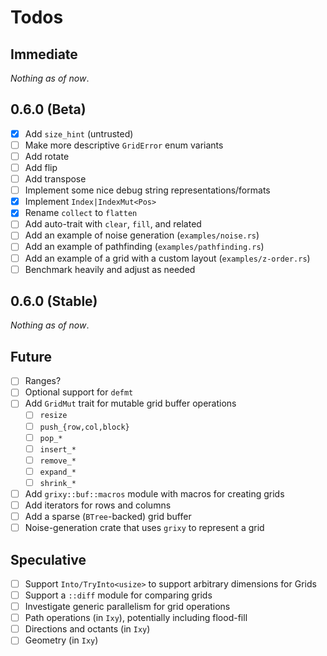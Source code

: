 # Todos

## Immediate

_Nothing as of now_.

## 0.6.0 (Beta)

- [x] Add `size_hint` (untrusted)
- [ ] Make more descriptive `GridError` enum variants
- [ ] Add rotate
- [ ] Add flip
- [ ] Add transpose
- [ ] Implement some nice debug string representations/formats
- [x] Implement `Index|IndexMut<Pos>`
- [x] Rename `collect` to `flatten`
- [ ] Add auto-trait with `clear`, `fill`, and related
- [ ] Add an example of noise generation (`examples/noise.rs`)
- [ ] Add an example of pathfinding (`examples/pathfinding.rs`)
- [ ] Add an example of a grid with a custom layout (`examples/z-order.rs`)
- [ ] Benchmark heavily and adjust as needed

## 0.6.0 (Stable)

_Nothing as of now_.

## Future

- [ ] Ranges?
- [ ] Optional support for `defmt`
- [ ] Add `GridMut` trait for mutable grid buffer operations
  - [ ] `resize`
  - [ ] `push_{row,col,block}`
  - [ ] `pop_*`
  - [ ] `insert_*`
  - [ ] `remove_*`
  - [ ] `expand_*`
  - [ ] `shrink_*`
- [ ] Add `grixy::buf::macros` module with macros for creating grids
- [ ] Add iterators for rows and columns
- [ ] Add a sparse (`BTree`-backed) grid buffer
- [ ] Noise-generation crate that uses `grixy` to represent a grid

## Speculative

- [ ] Support `Into/TryInto<usize>` to support arbitrary dimensions for Grids
- [ ] Support a `::diff` module for comparing grids
- [ ] Investigate generic parallelism for grid operations
- [ ] Path operations (in `Ixy`), potentially including flood-fill
- [ ] Directions and octants (in `Ixy`)
- [ ] Geometry (in `Ixy`)
